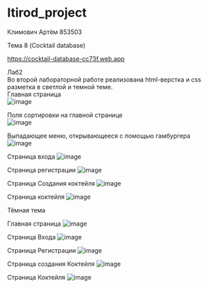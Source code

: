 # Itirod_project
Климович Артём 853503
  
Тема 8 (Cocktail database)  

https://cocktail-database-cc73f.web.app

Лаб2  
Во второй лабораторной работе реализована html-верстка и css разметка в светлой и темной теме.    
Главная страница  
![image](https://user-images.githubusercontent.com/62294637/111076131-1ee6cf80-84fc-11eb-857e-dc30f080c567.png)  

Поля сортировки на главной странице   
![image](https://user-images.githubusercontent.com/62294637/111076187-5ce3f380-84fc-11eb-9da4-be293a9362e1.png)

Выпадающее меню, открывающееся с помощью гамбургера  
![image](https://user-images.githubusercontent.com/62294637/111076339-fdd2ae80-84fc-11eb-8191-920475b36e95.png)

Страница входа
![image](https://user-images.githubusercontent.com/62294637/111076242-9452a000-84fc-11eb-9e3b-d70cabd8f283.png)

Страница регистрации
![image](https://user-images.githubusercontent.com/62294637/111076253-a03e6200-84fc-11eb-8802-e59c4612eab9.png)

Страница Создания коктейля
![image](https://user-images.githubusercontent.com/62294637/111076272-b77d4f80-84fc-11eb-8ca5-1a33b4732d26.png)

Страница коктейля 
![image](https://user-images.githubusercontent.com/62294637/111076293-cd8b1000-84fc-11eb-8fbc-c6ddc7c35224.png)

Тёмная тема

Главная страница 
![image](https://user-images.githubusercontent.com/62294637/111076387-32466a80-84fd-11eb-945f-9da8b2906a77.png)

Страница Входа
![image](https://user-images.githubusercontent.com/62294637/111076413-45593a80-84fd-11eb-94cb-bd1dd4ee555c.png)

Страница Регистрации 
![image](https://user-images.githubusercontent.com/62294637/111076432-530ec000-84fd-11eb-9274-9191e96adc83.png)

Страница создания Коктейля
![image](https://user-images.githubusercontent.com/62294637/111076457-63bf3600-84fd-11eb-88aa-6a4f27685aa7.png)

Страница Коктейля
![image](https://user-images.githubusercontent.com/62294637/111076475-75084280-84fd-11eb-8eb5-97240fe50c95.png)
